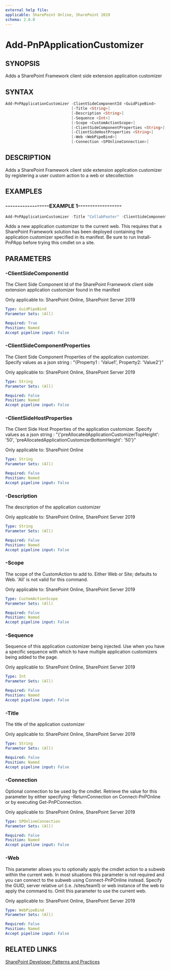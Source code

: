```yaml
---
external help file:
applicable: SharePoint Online, SharePoint 2019
schema: 2.0.0
---
```

# Add-PnPApplicationCustomizer

## SYNOPSIS
Adds a SharePoint Framework client side extension application customizer

## SYNTAX 

```powershell
Add-PnPApplicationCustomizer -ClientSideComponentId <GuidPipeBind>
                             [-Title <String>]
                             [-Description <String>]
                             [-Sequence <Int>]
                             [-Scope <CustomActionScope>]
                             [-ClientSideComponentProperties <String>]
                             [-ClientSideHostProperties <String>]
                             [-Web <WebPipeBind>]
                             [-Connection <SPOnlineConnection>]
```

## DESCRIPTION
Adds a SharePoint Framework client side extension application customizer by registering a user custom action to a web or sitecollection

## EXAMPLES

### ------------------EXAMPLE 1------------------
```powershell
Add-PnPApplicationCustomizer -Title "CollabFooter" -ClientSideComponentId c0ab3b94-8609-40cf-861e-2a1759170b43 -ClientSideComponentProperties "{`"sourceTermSet`":`"PnP-CollabFooter-SharedLinks`",`"personalItemsStorageProperty`":`"PnP-CollabFooter-MyLinks`"}
```

Adds a new application customizer to the current web. This requires that a SharePoint Framework solution has been deployed containing the application customizer specified in its manifest. Be sure to run Install-PnPApp before trying this cmdlet on a site.

## PARAMETERS

### -ClientSideComponentId
The Client Side Component Id of the SharePoint Framework client side extension application customizer found in the manifest

Only applicable to: SharePoint Online, SharePoint Server 2019

```yaml
Type: GuidPipeBind
Parameter Sets: (All)

Required: True
Position: Named
Accept pipeline input: False
```

### -ClientSideComponentProperties
The Client Side Component Properties of the application customizer. Specify values as a json string : "{Property1 : 'Value1', Property2: 'Value2'}"

Only applicable to: SharePoint Online, SharePoint Server 2019

```yaml
Type: String
Parameter Sets: (All)

Required: False
Position: Named
Accept pipeline input: False
```

### -ClientSideHostProperties
The Client Side Host Properties of the application customizer. Specify values as a json string : "{'preAllocatedApplicationCustomizerTopHeight': '50', 'preAllocatedApplicationCustomizerBottomHeight': '50'}"

Only applicable to: SharePoint Online

```yaml
Type: String
Parameter Sets: (All)

Required: False
Position: Named
Accept pipeline input: False
```

### -Description
The description of the application customizer

Only applicable to: SharePoint Online, SharePoint Server 2019

```yaml
Type: String
Parameter Sets: (All)

Required: False
Position: Named
Accept pipeline input: False
```

### -Scope
The scope of the CustomAction to add to. Either Web or Site; defaults to Web. 'All' is not valid for this command.

Only applicable to: SharePoint Online, SharePoint Server 2019

```yaml
Type: CustomActionScope
Parameter Sets: (All)

Required: False
Position: Named
Accept pipeline input: False
```

### -Sequence
Sequence of this application customizer being injected. Use when you have a specific sequence with which to have multiple application customizers being added to the page.

Only applicable to: SharePoint Online, SharePoint Server 2019

```yaml
Type: Int
Parameter Sets: (All)

Required: False
Position: Named
Accept pipeline input: False
```

### -Title
The title of the application customizer

Only applicable to: SharePoint Online, SharePoint Server 2019

```yaml
Type: String
Parameter Sets: (All)

Required: False
Position: Named
Accept pipeline input: False
```

### -Connection
Optional connection to be used by the cmdlet. Retrieve the value for this parameter by either specifying -ReturnConnection on Connect-PnPOnline or by executing Get-PnPConnection.

Only applicable to: SharePoint Online, SharePoint Server 2019

```yaml
Type: SPOnlineConnection
Parameter Sets: (All)

Required: False
Position: Named
Accept pipeline input: False
```

### -Web
This parameter allows you to optionally apply the cmdlet action to a subweb within the current web. In most situations this parameter is not required and you can connect to the subweb using Connect-PnPOnline instead. Specify the GUID, server relative url (i.e. /sites/team1) or web instance of the web to apply the command to. Omit this parameter to use the current web.

Only applicable to: SharePoint Online, SharePoint Server 2019

```yaml
Type: WebPipeBind
Parameter Sets: (All)

Required: False
Position: Named
Accept pipeline input: False
```

## RELATED LINKS

[SharePoint Developer Patterns and Practices](https://aka.ms/sppnp)